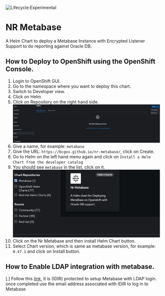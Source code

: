 ![Lifecycle:Experimental](https://img.shields.io/badge/Lifecycle-Experimental-339999)
# NR Metabase
A Helm Chart to deploy a Metabase Instance with Encrypted Listener Support to do reporting against Oracle DB.

## How to Deploy to OpenShift using the OpenShift Console.
1. Login to OpenShift GUI.
2. Go to the namespace where you want to deploy this chart.
3. Switch to Developer view.
4. Click on Helm
5. Click on Repository on the right hand side.![img.png](.graphics/helm_create_repository.png)
6. Give a name, for example: `metabase`
7. Give the URL: `https://bcgov.github.io/nr-metabase/`, click on Create.
8. Go to Helm on the left hand menu again and click on `Install a Helm Chart from the developer catalog`
9. You should see `metabase` in the list, click on it.![img.png](.graphics/metabase_logo.png)
10. Click on the Nr Metabase and then install Helm Chart button.
11. Select Chart version, which is same as metabase version, for example: `0.47.1` and click on Install button.

## How to Enable LDAP integration with metabase.
[.] Follow this [link](https://apps.nrs.gov.bc.ca/int/confluence/display/OPTIMIZE/LDAP+Integration), It is  (IDIR) protected to setup Metabase with LDAP login. once completed use the email address associated with IDIR to log in to Metabase
